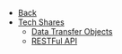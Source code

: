 <!-- docs/_sidebar.md -->

* [Back](./)
* [Tech Shares](./tech-share/index.md)
  * [Data Transfer Objects](./tech-share/data-transfer-objects.md)
  * [RESTFul API](./tech-share/restful-api-design.md)